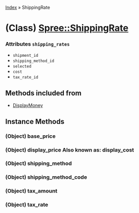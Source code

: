 [Index](../_index.md) » ShippingRate

# (Class) [Spree::ShippingRate](http://m.gymplayer.com/shipping_rate.rb)

### Attributes `shipping_rates`
* `shipment_id`
* `shipping_method_id`
* `selected`
* `cost`
* `tax_rate_id`

## Methods included from
* [DisplayMoney](DisplayMoney.md)

## Instance Methods
### (Object) **base_price**


### (Object) **display_price** Also known as: display_cost


### (Object) **shipping_method**


### (Object) **shipping_method_code**


### (Object) **tax_amount**


### (Object) **tax_rate**
